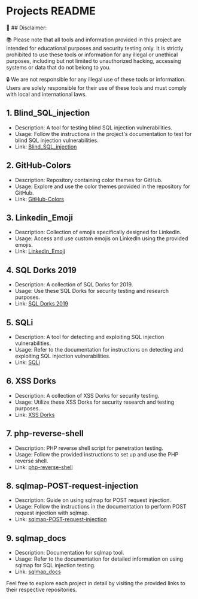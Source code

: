 # Projects README
🛑 ## Disclaimer:

📚 Please note that all tools and information provided in this project are intended for educational purposes and security testing only. It is strictly prohibited to use these tools or information for any illegal or unethical purposes, including but not limited to unauthorized hacking, accessing systems or data that do not belong to you.

🔒 We are not responsible for any illegal use of these tools or information. Users are solely responsible for their use of these tools and must comply with local and international laws.
## 1. Blind_SQL_injection
- Description: A tool for testing blind SQL injection vulnerabilities.
- Usage: Follow the instructions in the project's documentation to test for blind SQL injection vulnerabilities.
- Link: [Blind_SQL_injection](https://github.com/0xINT101/Cyber/tree/main/Blind_SQL_injection)

## 2. GitHub-Colors
- Description: Repository containing color themes for GitHub.
- Usage: Explore and use the color themes provided in the repository for GitHub.
- Link: [GitHub-Colors](https://github.com/0xINT101/Cyber/tree/main/GitHub-Colors)

## 3. Linkedin_Emoji
- Description: Collection of emojis specifically designed for LinkedIn.
- Usage: Access and use custom emojis on LinkedIn using the provided emojis.
- Link: [Linkedin_Emoji](https://github.com/0xINT101/Cyber/tree/main/Linkedin_Emoji)

## 4. SQL Dorks 2019
- Description: A collection of SQL Dorks for 2019.
- Usage: Use these SQL Dorks for security testing and research purposes.
- Link: [SQL Dorks 2019](https://github.com/0xINT101/Cyber/tree/main/SQL%20Dorks%202019)

## 5. SQLi
- Description: A tool for detecting and exploiting SQL injection vulnerabilities.
- Usage: Refer to the documentation for instructions on detecting and exploiting SQL injection vulnerabilities.
- Link: [SQLi](https://github.com/0xINT101/Cyber/tree/main/SQLi)

## 6. XSS Dorks
- Description: A collection of XSS Dorks for security testing.
- Usage: Utilize these XSS Dorks for security research and testing purposes.
- Link: [XSS Dorks](https://github.com/0xINT101/Cyber/tree/main/XSS%20Dorks)

## 7. php-reverse-shell
- Description: PHP reverse shell script for penetration testing.
- Usage: Follow the provided instructions to set up and use the PHP reverse shell.
- Link: [php-reverse-shell](https://github.com/0xINT101/Cyber/tree/main/php-reverse-shell)

## 8. sqlmap-POST-request-injection
- Description: Guide on using sqlmap for POST request injection.
- Usage: Follow the instructions in the documentation to perform POST request injection with sqlmap.
- Link: [sqlmap-POST-request-injection](https://github.com/0xINT101/Cyber/tree/main/sqlmap-POST-request-injection)

## 9. sqlmap_docs
- Description: Documentation for sqlmap tool.
- Usage: Refer to the documentation for detailed information on using sqlmap for SQL injection testing.
- Link: [sqlmap_docs](https://github.com/0xINT101/Cyber/tree/main/sqlmap_docs)

Feel free to explore each project in detail by visiting the provided links to their respective repositories.
